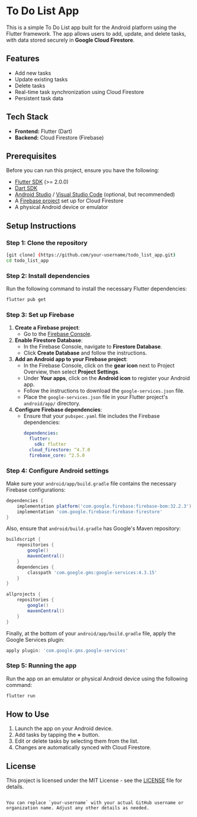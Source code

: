 # To Do List App

This is a simple To Do List app built for the Android platform using the Flutter framework. The app allows users to add, update, and delete tasks, with data stored securely in **Google Cloud Firestore**.

## Features
- Add new tasks
- Update existing tasks
- Delete tasks
- Real-time task synchronization using Cloud Firestore
- Persistent task data

## Tech Stack
- **Frontend:** Flutter (Dart)
- **Backend:** Cloud Firestore (Firebase)

## Prerequisites
Before you can run this project, ensure you have the following:
- [Flutter SDK](https://flutter.dev/docs/get-started/install) (>= 2.0.0)
- [Dart SDK](https://dart.dev/get-dart) 
- [Android Studio](https://developer.android.com/studio) / [Visual Studio Code](https://code.visualstudio.com/) (optional, but recommended)
- A [Firebase project](https://console.firebase.google.com/) set up for Cloud Firestore
- A physical Android device or emulator

## Setup Instructions

### Step 1: Clone the repository
```bash
[git clone] (https://github.com/your-username/todo_list_app.git)
cd todo_list_app
```
### Step 2: Install dependencies
Run the following command to install the necessary Flutter dependencies:
```bash
flutter pub get
```

### Step 3: Set up Firebase
1. **Create a Firebase project**:
   - Go to the [Firebase Console](https://console.firebase.google.com/).
2. **Enable Firestore Database**:
   - In the Firebase Console, navigate to **Firestore Database**.
   - Click **Create Database** and follow the instructions.
3. **Add an Android app to your Firebase project**:
   - In the Firebase Console, click on the **gear icon** next to Project Overview, then select **Project Settings**.
   - Under **Your apps**, click on the **Android icon** to register your Android app.
   - Follow the instructions to download the `google-services.json` file.
   - Place the `google-services.json` file in your Flutter project's `android/app/` directory.
4. **Configure Firebase dependencies**:
   - Ensure that your `pubspec.yaml` file includes the Firebase dependencies:
     ```yaml
     dependencies:
       flutter:
         sdk: flutter
       cloud_firestore: ^4.7.0
       firebase_core: ^2.5.0
     ```

### Step 4: Configure Android settings
Make sure your `android/app/build.gradle` file contains the necessary Firebase configurations:
```groovy
dependencies {
    implementation platform('com.google.firebase:firebase-bom:32.2.3')
    implementation 'com.google.firebase:firebase-firestore'
}
```
Also, ensure that `android/build.gradle` has Google's Maven repository:
```groovy
buildscript {
    repositories {
        google()
        mavenCentral()
    }
    dependencies {
        classpath 'com.google.gms:google-services:4.3.15'
    }
}

allprojects {
    repositories {
        google()
        mavenCentral()
    }
}
```
Finally, at the bottom of your `android/app/build.gradle` file, apply the Google Services plugin:
```groovy
apply plugin: 'com.google.gms.google-services'
```

### Step 5: Running the app
Run the app on an emulator or physical Android device using the following command:
```bash
flutter run
```

## How to Use
1. Launch the app on your Android device.
2. Add tasks by tapping the **+** button.
3. Edit or delete tasks by selecting them from the list.
4. Changes are automatically synced with Cloud Firestore.

## License
This project is licensed under the MIT License - see the [LICENSE](LICENSE) file for details.

```

You can replace `your-username` with your actual GitHub username or organization name. Adjust any other details as needed.
